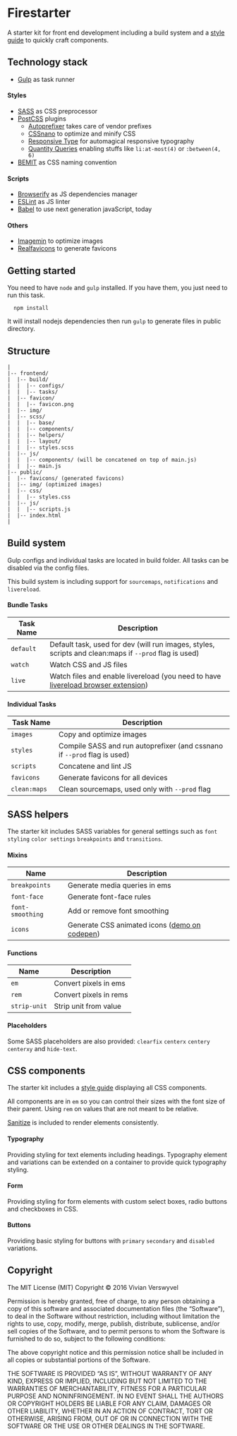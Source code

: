 # **Firestarter** #

A starter kit for front end development including a build system and a [style guide](http://base.iconpaper.org/guide.html) to quickly craft components.

## Technology stack ##

- [Gulp](http://gulpjs.com/) as task runner

#### Styles ####
- [SASS](http://sass-lang.com/) as CSS preprocessor
- [PostCSS](http://postcss.org/) plugins
    - [Autoprefixer](https://github.com/postcss/autoprefixer) takes care of vendor prefixes
    - [CSSnano](http://cssnano.co/) to optimize and minify CSS
    - [Responsive Type](https://github.com/seaneking/postcss-responsive-type) for automagical responsive typography
    - [Quantity Queries](https://github.com/pascalduez/postcss-quantity-queries) enabling stuffs like `li:at-most(4)` or `:between(4, 6)`
- [BEMIT](http://csswizardry.com/2015/08/bemit-taking-the-bem-naming-convention-a-step-further/) as CSS naming convention

#### Scripts ####
- [Browserify](http://browserify.org/) as JS dependencies manager
- [ESLint](http://eslint.org/) as JS linter
- [Babel](https://babeljs.io/) to use next generation javaScript, today

#### Others ####
- [Imagemin](https://github.com/imagemin/imagemin) to optimize images
- [Realfavicons](http://realfavicongenerator.net/) to generate favicons

## Getting started ##

You need to have `node` and `gulp` installed. If you have them, you just need to run this task.
```
  npm install
```
It will install nodejs dependencies then run `gulp` to generate files in public directory.

## Structure ##

```
|
|-- frontend/
|  |-- build/
|  |  |-- configs/
|  |  |-- tasks/
|  |-- favicon/
|  |  |-- favicon.png
|  |-- img/
|  |-- scss/
|  |  |-- base/
|  |  |-- components/
|  |  |-- helpers/
|  |  |-- layout/
|  |  |-- styles.scss
|  |-- js/
|  |  |-- components/ (will be concatened on top of main.js)
|  |  |-- main.js
|-- public/
|  |-- favicons/ (generated favicons)
|  |-- img/ (optimized images)
|  |-- css/
|  |  |-- styles.css
|  |-- js/
|  |  |-- scripts.js
|  |-- index.html
|
```

## Build system ##

Gulp configs and individual tasks are located in build folder. All tasks can be disabled via the config files.

This build system is including support for `sourcemaps`, `notifications` and `livereload`.

#### Bundle Tasks

Task Name     | Description
------------- | -----------------------------------------------------
`default`     | Default task, used for dev (will run images, styles, scripts and clean:maps if `--prod` flag is used)
`watch`       | Watch CSS and JS files
`live`        | Watch files and enable livereload (you need to have [livereload browser extension](http://livereload.com/extensions/))

#### Individual Tasks

Task Name      | Description
-------------- | ----------------------------------------------------
`images      ` | Copy and optimize images
`styles`       | Compile SASS and run autoprefixer (and cssnano if `--prod` flag is used)
`scripts`      | Concatene and lint JS
`favicons`     | Generate favicons for all devices
`clean:maps`   | Clean sourcemaps, used only with `--prod` flag

## SASS helpers ##

The starter kit includes SASS variables for general settings such as `font styling` `color settings` `breakpoints` and `transitions`.

#### Mixins

Name          | Description
------------- | ----------------------------------------------------
`breakpoints`    | Generate media queries in ems
`font-face`      | Generate font-face rules
`font-smoothing` | Add or remove font smoothing
`icons`          | Generate CSS animated icons ([demo on codepen](http://codepen.io/gor0n/pen/yepgpX))

#### Functions

Name          | Description
------------- | ----------------------------------------------------
`em`             | Convert pixels in ems
`rem`            | Convert pixels in rems
`strip-unit`     | Strip unit from value

#### Placeholders

Some SASS placeholders are also provided: `clearfix` `centerx` `centery` `centerxy` and `hide-text`.

## CSS components ##

The starter kit includes a [style guide](http://base.iconpaper.org/guide.html) displaying all CSS components.

All components are in `em` so you can control their sizes with the font size of their parent. Using `rem` on values that are not meant to be relative.

[Sanitize](https://10up.github.io/sanitize.css/) is included to render elements consistently.

#### Typography

Providing styling for text elements including headings. Typography element and variations can be extended on a container to provide quick typography styling.

#### Form

Providing styling for form elements with custom select boxes, radio buttons and checkboxes in CSS.

#### Buttons

Providing basic styling for buttons with `primary` `secondary` and `disabled` variations.

## Copyright ##

The MIT License (MIT) Copyright © 2016 Vivian Verswyvel

Permission is hereby granted, free of charge, to any person obtaining a copy of this software and associated documentation files (the “Software”), to deal in the Software without restriction, including without limitation the rights to use, copy, modify, merge, publish, distribute, sublicense, and/or sell copies of the Software, and to permit persons to whom the Software is furnished to do so, subject to the following conditions:

The above copyright notice and this permission notice shall be included in all copies or substantial portions of the Software.

THE SOFTWARE IS PROVIDED “AS IS”, WITHOUT WARRANTY OF ANY KIND, EXPRESS OR IMPLIED, INCLUDING BUT NOT LIMITED TO THE WARRANTIES OF MERCHANTABILITY, FITNESS FOR A PARTICULAR PURPOSE AND NONINFRINGEMENT. IN NO EVENT SHALL THE AUTHORS OR COPYRIGHT HOLDERS BE LIABLE FOR ANY CLAIM, DAMAGES OR OTHER LIABILITY, WHETHER IN AN ACTION OF CONTRACT, TORT OR OTHERWISE, ARISING FROM, OUT OF OR IN CONNECTION WITH THE SOFTWARE OR THE USE OR OTHER DEALINGS IN THE SOFTWARE.
